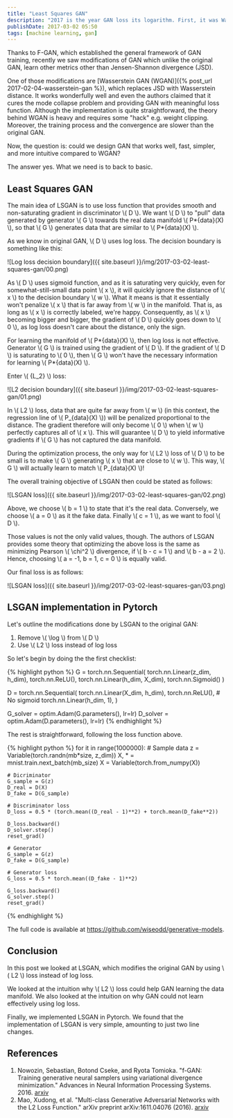 ```yaml
---
title: "Least Squares GAN"
description: "2017 is the year GAN loss its logarithm. First, it was Wasserstein GAN, and now, it's LSGAN's turn."
publishDate: 2017-03-02 05:50
tags: [machine learning, gan]
---
```


Thanks to F-GAN, which established the general framework of GAN training, recently we saw modifications of GAN which unlike the original GAN, learn other metrics other than Jensen-Shannon divergence (JSD).

One of those modifications are [Wasserstein GAN (WGAN)]({% post_url 2017-02-04-wasserstein-gan %}), which replaces JSD with Wasserstein distance. It works wonderfully well and even the authors claimed that it cures the mode collapse problem and providing GAN with meaningful loss function. Although the implementation is quite straightforward, the theory behind WGAN is heavy and requires some "hack" e.g. weight clipping. Moreover, the training process and the convergence are slower than the original GAN.

Now, the question is: could we design GAN that works well, fast, simpler, and more intuitive compared to WGAN?

The answer yes. What we need is to back to basic.

<h2 class="section-heading">Least Squares GAN</h2>

The main idea of LSGAN is to use loss function that provides smooth and non-saturating gradient in discriminator \\( D \\). We want \\( D \\) to "pull" data generated by generator \\( G \\) towards the real data manifold \\( P*{data}(X) \\), so that \\( G \\) generates data that are similar to \\( P*{data}(X) \\).

As we know in original GAN, \\( D \\) uses log loss. The decision boundary is something like this:

![Log loss decision boundary]({{ site.baseurl }}/img/2017-03-02-least-squares-gan/00.png)

As \\( D \\) uses sigmoid function, and as it is saturating very quickly, even for somewhat-still-small data point \\( x \\), it will quickly ignore the distance of \\( x \\) to the decision boundary \\( w \\). What it means is that it essentially won't penalize \\( x \\) that is far away from \\( w \\) in the manifold. That is, as long as \\( x \\) is correctly labeled, we're happy. Consequently, as \\( x \\) becoming bigger and bigger, the gradient of \\( D \\) quickly goes down to \\( 0 \\), as log loss doesn't care about the distance, only the sign.

For learning the manifold of \\( P*{data}(X) \\), then log loss is not effective. Generator \\( G \\) is trained using the gradient of \\( D \\). If the gradient of \\( D \\) is saturating to \\( 0 \\), then \\( G \\) won't have the necessary information for learning \\( P*{data}(X) \\).

Enter \\( {L_2} \\) loss:

![L2 decision boundary]({{ site.baseurl }}/img/2017-03-02-least-squares-gan/01.png)

In \\( L2 \\) loss, data that are quite far away from \\( w \\) (in this context, the regression line of \\( P\_{data}(X) \\)) will be penalized proportional to the distance. The gradient therefore will only become \\( 0 \\) when \\( w \\) perfectly captures all of \\( x \\). This will guarantee \\( D \\) to yield informative gradients if \\( G \\) has not captured the data manifold.

During the optimization process, the only way for \\( L2 \\) loss of \\( D \\) to be small is to make \\( G \\) generating \\( x \\) that are close to \\( w \\). This way, \\( G \\) will actually learn to match \\( P\_{data}(X) \\)!

The overall training objective of LSGAN then could be stated as follows:

![LSGAN loss]({{ site.baseurl }}/img/2017-03-02-least-squares-gan/02.png)

Above, we choose \\( b = 1 \\) to state that it's the real data. Conversely, we choose \\( a = 0 \\) as it the fake data. Finally \\( c = 1 \\), as we want to fool \\( D \\).

Those values is not the only valid values, though. The authors of LSGAN provides some theory that optimizing the above loss is the same as minimizing Pearson \\( \chi^2 \\) divergence, if \\( b - c = 1 \\) and \\( b - a = 2 \\). Hence, choosing \\( a = -1, b = 1, c = 0 \\) is equally valid.

Our final loss is as follows:

![LSGAN loss]({{ site.baseurl }}/img/2017-03-02-least-squares-gan/03.png)

<h2 class="section-heading">LSGAN implementation in Pytorch</h2>

Let's outline the modifications done by LSGAN to the original GAN:

1. Remove \\( \log \\) from \\( D \\)
2. Use \\( L2 \\) loss instead of log loss

So let's begin by doing the the first checklist:

{% highlight python %}
G = torch.nn.Sequential(
torch.nn.Linear(z_dim, h_dim),
torch.nn.ReLU(),
torch.nn.Linear(h_dim, X_dim),
torch.nn.Sigmoid()
)

D = torch.nn.Sequential(
torch.nn.Linear(X_dim, h_dim),
torch.nn.ReLU(), # No sigmoid
torch.nn.Linear(h_dim, 1),
)

G_solver = optim.Adam(G.parameters(), lr=lr)
D_solver = optim.Adam(D.parameters(), lr=lr)
{% endhighlight %}

The rest is straightforward, following the loss function above.

{% highlight python %}
for it in range(1000000): # Sample data
z = Variable(torch.randn(mb*size, z_dim))
X, * = mnist.train.next_batch(mb_size)
X = Variable(torch.from_numpy(X))

    # Dicriminator
    G_sample = G(z)
    D_real = D(X)
    D_fake = D(G_sample)

    # Discriminator loss
    D_loss = 0.5 * (torch.mean((D_real - 1)**2) + torch.mean(D_fake**2))

    D_loss.backward()
    D_solver.step()
    reset_grad()

    # Generator
    G_sample = G(z)
    D_fake = D(G_sample)

    # Generator loss
    G_loss = 0.5 * torch.mean((D_fake - 1)**2)

    G_loss.backward()
    G_solver.step()
    reset_grad()

{% endhighlight %}

The full code is available at <https://github.com/wiseodd/generative-models>.

<h2 class="section-heading">Conclusion</h2>

In this post we looked at LSGAN, which modifies the original GAN by using \\( L2 \\) loss instead of log loss.

We looked at the intuition why \\( L2 \\) loss could help GAN learning the data manifold. We also looked at the intuition on why GAN could not learn effectively using log loss.

Finally, we implemented LSGAN in Pytorch. We found that the implementation of LSGAN is very simple, amounting to just two line changes.

<h2 class="section-heading">References</h2>

1. Nowozin, Sebastian, Botond Cseke, and Ryota Tomioka. "f-GAN: Training generative neural samplers using variational divergence minimization." Advances in Neural Information Processing Systems. 2016. [arxiv](https://arxiv.org/abs/1606.00709)
2. Mao, Xudong, et al. "Multi-class Generative Adversarial Networks with the L2 Loss Function." arXiv preprint arXiv:1611.04076 (2016). [arxiv](https://arxiv.org/abs/1611.04076v2)
